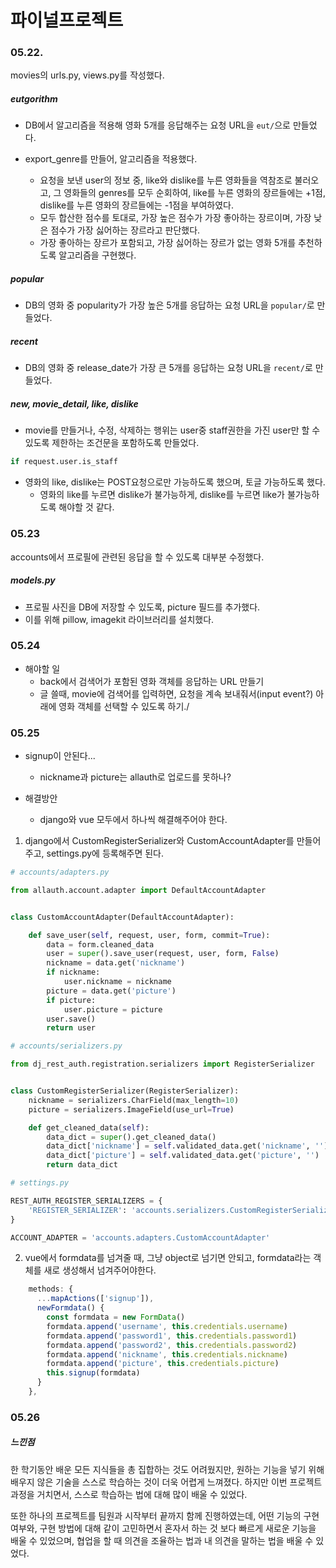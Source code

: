 # 파이널프로젝트 

### 05.22.

movies의 urls.py, views.py를 작성했다.

##### eutgorithm

- DB에서 알고리즘을 적용해 영화 5개를 응답해주는 요청 URL을 `eut/`으로 만들었다.

- export_genre를 만들어, 알고리즘을 적용했다.
  - 요청을 보낸 user의 정보 중, like와 dislike를 누른 영화들을 역참조로 불러오고, 그 영화들의 genres를 모두 순회하여, like를 누른 영화의 장르들에는 +1점, dislike를 누른 영화의 장르들에는 -1점을 부여하였다.
  - 모두 합산한 점수를 토대로, 가장 높은 점수가 가장 좋아하는 장르이며, 가장 낮은 점수가 가장 싫어하는 장르라고 판단했다.
  - 가장 좋아하는 장르가 포함되고, 가장 싫어하는 장르가 없는 영화 5개를 추천하도록 알고리즘을 구현했다.

##### popular

- DB의 영화 중 popularity가 가장 높은 5개를 응답하는 요청 URL을 `popular/`로 만들었다.

##### recent

- DB의 영화 중 release_date가 가장 큰 5개를 응답하는 요청 URL을 `recent/`로 만들었다.

##### new, movie_detail, like, dislike

- movie를 만들거나, 수정, 삭제하는 행위는 user중 staff권한을 가진 user만 할 수 있도록 제한하는 조건문을 포함하도록 만들었다.

```python
if request.user.is_staff
```

- 영화의 like, dislike는 POST요청으로만 가능하도록 했으며, 토글 가능하도록 했다.
  - 영화의 like를 누르면 dislike가 불가능하게, dislike를 누르면 like가 불가능하도록 해야할 것 같다.



### 05.23

accounts에서 프로필에 관련된 응답을 할 수 있도록 대부분 수정했다.

##### models.py

- 프로필 사진을 DB에 저장할 수 있도록, picture 필드를 추가했다.
- 이를 위해 pillow, imagekit 라이브러리를 설치했다.



### 05.24

- 해야할 일
  - back에서 검색어가 포함된 영화 객체를 응답하는 URL 만들기
  - 글 쓸때, movie에 검색어를 입력하면, 요청을 계속 보내줘서(input event?) 아래에 영화 객체를 선택할 수 있도록 하기./



### 05.25

- signup이 안된다...
  - nickname과 picture는 allauth로 업로드를 못하나?
- 해결방안

  - django와 vue 모두에서 하나씩 해결해주어야 한다.

1. django에서 CustomRegisterSerializer와 CustomAccountAdapter를 만들어주고, settings.py에 등록해주면 된다.

```python
# accounts/adapters.py

from allauth.account.adapter import DefaultAccountAdapter


class CustomAccountAdapter(DefaultAccountAdapter):

    def save_user(self, request, user, form, commit=True):
        data = form.cleaned_data
        user = super().save_user(request, user, form, False)
        nickname = data.get('nickname')
        if nickname:
            user.nickname = nickname
        picture = data.get('picture')
        if picture:
            user.picture = picture
        user.save()
        return user
```

```python
# accounts/serializers.py

from dj_rest_auth.registration.serializers import RegisterSerializer


class CustomRegisterSerializer(RegisterSerializer):
    nickname = serializers.CharField(max_length=10)
    picture = serializers.ImageField(use_url=True)

    def get_cleaned_data(self):
        data_dict = super().get_cleaned_data()
        data_dict['nickname'] = self.validated_data.get('nickname', '')
        data_dict['picture'] = self.validated_data.get('picture', '')
        return data_dict
```

```python
# settings.py

REST_AUTH_REGISTER_SERIALIZERS = {
    'REGISTER_SERIALIZER': 'accounts.serializers.CustomRegisterSerializer',
}

ACCOUNT_ADAPTER = 'accounts.adapters.CustomAccountAdapter'
```

2. vue에서 formdata를 넘겨줄 때, 그냥 object로 넘기면 안되고, formdata라는 객체를 새로 생성해서 넘겨주어야한다.

```js
    methods: {
      ...mapActions(['signup']),
      newFormdata() {
        const formdata = new FormData()
        formdata.append('username', this.credentials.username)
        formdata.append('password1', this.credentials.password1)
        formdata.append('password2', this.credentials.password2)
        formdata.append('nickname', this.credentials.nickname)
        formdata.append('picture', this.credentials.picture)
        this.signup(formdata)
      }
    },
```



### 05.26

##### 느낀점

 한 학기동안 배운 모든 지식들을 총 집합하는 것도 어려웠지만, 원하는 기능을 넣기 위해 배우지 않은 기술을 스스로 학습하는 것이 더욱 어렵게 느껴졌다. 하지만 이번 프로젝트 과정을 거치면서, 스스로 학습하는 법에 대해 많이 배울 수 있었다.

 또한 하나의 프로젝트를 팀원과 시작부터 끝까지 함께 진행하였는데, 어떤 기능의 구현 여부와, 구현 방법에 대해 같이 고민하면서 혼자서 하는 것 보다 빠르게 새로운 기능을 배울 수 있었으며, 협업을 할 때 의견을 조율하는 법과 내 의견을 말하는 법을 배울 수 있었다.
